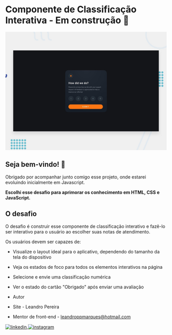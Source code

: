 # Componente de Classificação Interativa - Em construção 🚧

![Design preview for the Interactive rating component coding challenge](./design/desktop-preview.jpg)

## Seja bem-vindo! 👋

Obrigado por acompanhar junto comigo esse projeto, onde estarei evoluindo inicialmente em Javascript.


**Escolhi esse desafio para aprimorar os conhecimento em HTML, CSS e JavaScript.**

## O desafio


O desafio é construir esse componente de classificação interativo e fazê-lo ser interativo para o usuário ao escolher suas notas de atendimento.


Os usuários devem ser capazes de:

- Visualize o layout ideal para o aplicativo, dependendo do tamanho da tela do dispositivo
- Veja os estados de foco para todos os elementos interativos na página
- Selecione e envie uma classificação numérica
- Ver o estado do cartão "Obrigado" após enviar uma avaliação


- Autor
- Site - Leandro Pereira
- Mentor de front-end - leandroppmarques@hotmail.com
<a href="https://linkedin.com/in/leandropereira-dev/" target="_blank">
  <img align="center" src="https://img.shields.io/badge/-leandropereira-05122A?style=flat&logo=linkedin" alt="linkedin"/>
</a>

<a href="https://www.instagram.com/le_codigo/" target="_blank">
  <img align="center" src="https://camo.githubusercontent.com/62fb3cf1087f8e59d2fc5f27454bfe9abf66aaf3559ada461e0ab5bda7fe643d/68747470733a2f2f696d672e736869656c64732e696f2f62616467652f2d6d61796b627269746f2d3035313232413f7374796c653d666c6174266c6f676f3d696e7374616772616d" alt="instagram" data-canonical-src="https://img.shields.io/badge/-le_codigo-05122A?style=flat&amp;logo=instagram" style="max-width: 100%;">
</a> 

